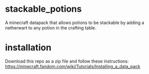 ﻿# stackable_potions

A minecraft datapack that allows potions to be stackable by adding a netherwart to any potion in the crafting table.

# installation
Download this repo as a zip file and follow these instructions: https://minecraft.fandom.com/wiki/Tutorials/Installing_a_data_pack
